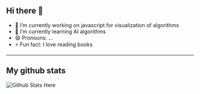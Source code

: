 ## Hi there 👋

- 🔭 I’m currently working on javascript for visualization of algorithms
- 🌱 I’m currently learning AI algorithms
- 😄 Pronouns: ...
- ⚡ Fun fact: I love reading books
---
## My github stats

<img src="https://github-readme-stats.vercel.app/api?username=Rasesh2005&&show_icons=true&title_color=ff0000&icon_color=bb2acf&text_color=c9cacc&bg_color=1d1f21" alt="Github Stats Here">
